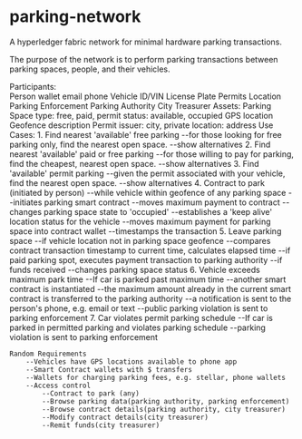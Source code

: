 # parking-network
A hyperledger fabric network for minimal hardware parking transactions.

The purpose of the network is to perform parking transactions between parking spaces, people, and their vehicles.

Participants:  
    Person
        wallet
        email
        phone
    Vehicle
        ID/VIN
        License Plate
        Permits
        Location 
    Parking Enforcement
    Parking Authority
    City Treasurer
Assets: 
    Parking Space
        type: free, paid, permit
        status: available, occupied
        GPS location
        Geofence description
    Permit
        issuer: city, private
        location: address
Use Cases:
    1. Find nearest 'available' free parking 
        --for those looking for free parking only, find the nearest open space.
        --show alternatives
    2. Find nearest 'available' paid or free parking
        --for those willing to pay for parking, find the cheapest, nearest open space.
        --show alternatives
    3. Find 'available' permit parking
        --given the permit associated with your vehicle, find the nearest open space.
        --show alternatives
    4. Contract to park (initiated by person)
        --while vehicle within geofence of any parking space
            --initiates parking smart contract
            --moves maximum payment to contract
            --changes parking space state to 'occupied'
            --establishes a 'keep alive' location status for the vehicle
            --moves maximum payment for parking space into contract wallet
            --timestamps the transaction
    5. Leave parking space
        --if vehicle location not in parking space geofence
            --compares contract transaction timestamp to current time, calculates elapsed time
            --if paid parking spot, executes payment transaction to parking authority
                --if funds received
                    --changes parking space status
    6. Vehicle exceeds maximum park time
        --If car is parked past maximum time
            --another smart contract is instantiated
            --the maximum amount already in the current smart contract is transferred to the parking authority
            --a notification is sent to the person's phone, e.g. email or text
            --public parking violation is sent to parking enforcement
    7. Car violates permit parking schedule
        --If car is parked in permitted parking and violates parking schedule
            --parking violation is sent to parking enforcement

    Random Requirements
        --Vehicles have GPS locations available to phone app
        --Smart Contract wallets with $ transfers
        --Wallets for charging parking fees, e.g. stellar, phone wallets
        --Access control
            --Contract to park (any)
            --Browse parking data(parking authority, parking enforcement)
            --Browse contract details(parking authority, city treasurer)
            --Modify contract details(city treasurer)
            --Remit funds(city treasurer)
        
